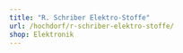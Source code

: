 ```yaml
---
title: "R. Schriber Elektro-Stoffe"
url: /hochdorf/r-schriber-elektro-stoffe/
shop: Elektronik
---
```

